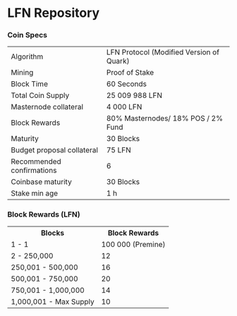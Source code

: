 LFN Repository
=====================================


### Coin Specs
<table>
<tr><td>Algorithm</td><td>LFN Protocol (Modified Version of Quark)</td></tr>
<tr><td>Mining</td><td>Proof of Stake</td></tr>
<tr><td>Block Time</td><td>60 Seconds</td></tr>
<tr><td>Total Coin Supply</td><td>25 009 988 LFN</td></tr>
<tr><td>Masternode collateral</td><td>4 000 LFN</td></tr>
<tr><td>Block Rewards</td><td>80% Masternodes/ 18% POS / 2% Fund</td></tr>
<tr><td>Maturity</td><td>30 Blocks</td></tr>
<tr><td>Budget proposal collateral</td><td>75 LFN</td></tr>
<tr><td>Recommended confirmations</td><td>6</td></tr>
<tr><td>Coinbase maturity</td><td>30 Blocks</td></tr>
<tr><td>Stake min age</td><td>1 h</td></tr>

</table>

### Block Rewards (LFN)

<table>
<th>Blocks</th><th>Block Rewards</th>
<tr><td>1 - 1</td><td>100 000 (Premine)</td></tr>
<tr><td>2 - 250,000</td><td>12</td></tr>
<tr><td>250,001 - 500,000</td><td>16</td></tr>
<tr><td>500,001 - 750,000</td><td>20</td></tr>
<tr><td>750,001 - 1,000,000</td><td>14</td></tr>
<tr><td>1,000,001 - Max Supply</td><td>10</td></tr>

</table>